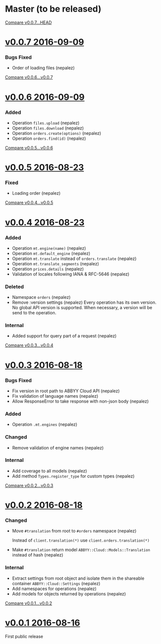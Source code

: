 # Master (to be released)

[Compare v0.0.7...HEAD](https://github.com/nepalez/abbyy-cloud/compare/v0.0.7...HEAD)

# [v0.0.7 2016-09-09](https://github.com/nepalez/abbyy-cloud/tree/v0.0.7)

### Bugs Fixed

* Order of loading files (nepalez)

[Compare v0.0.6...v0.0.7](https://github.com/nepalez/abbyy-cloud/compare/v0.0.6...v0.0.7)

# [v0.0.6 2016-09-09](https://github.com/nepalez/abbyy-cloud/tree/v0.0.6)

### Added

* Operation `files.upload` (nepalez)
* Operation `files.download` (nepalez)
* Operation `orders.create(options)` (nepalez)
* Operation `orders.find(id)` (nepalez)

[Compare v0.0.5...v0.0.6](https://github.com/nepalez/abbyy-cloud/compare/v0.0.5...v0.0.6)

# [v0.0.5 2016-08-23](https://github.com/nepalez/abbyy-cloud/tree/v0.0.5)

### Fixed

* Loading order (nepalez)

[Compare v0.0.4...v0.0.5](https://github.com/nepalez/abbyy-cloud/compare/v0.0.4...v0.0.5)

# [v0.0.4 2016-08-23](https://github.com/nepalez/abbyy-cloud/tree/v0.0.4)

### Added

* Operation `mt.engine(name)` (nepalez)
* Operation `mt.default_engine` (nepalez)
* Operation `mt.translate` instead of `orders.translate` (nepalez)
* Operation `mt.translate_segments` (nepalez)
* Operation `prices.details` (nepalez)
* Validation of locales following IANA & RFC-5646 (nepalez)

### Deleted

* Namespace `orders` (nepalez)
* Remove :version settings (nepalez)
  Every operation has its own version. No global API version is supported.
  When necessary, a version will be send to the operation.

### Internal

* Added support for query part of a request (nepalez)

[Compare v0.0.3...v0.0.4](https://github.com/nepalez/abbyy-cloud/compare/v0.0.3...v0.0.4)

# [v0.0.3 2016-08-18](https://github.com/nepalez/abbyy-cloud/tree/v0.0.3)

### Bugs Fixed

* Fix version in root path to ABBYY Cloud API (nepalez)
* Fix validation of language names (nepalez)
* Allow ResponseError to take response with non-json body (nepalez)

### Added

* Operation `.mt.engines` (nepalez)

### Changed

* Remove validation of engine names (nepalez)

### Internal

* Add coverage to all models (nepalez)
* Add method `Types.register_type` for custom types (nepalez)

[Compare v0.0.2...v0.0.3](https://github.com/nepalez/abbyy-cloud/compare/v0.0.2...v0.0.3)

# [v0.0.2 2016-08-18](https://github.com/nepalez/abbyy-cloud/tree/v0.0.2)

### Changed

* Move `#translation` from root to `#orders` namespace (nepalez)

  Instead of `client.translation(*)` use `client.orders.translation(*)`

* Make `#translation` return model `ABBYY::Cloud::Models::Translation` instead of hash (nepalez)

### Internal

* Extract settings from root object and isolate them in the shareable container `ABBYY::Cloud::Settings` (nepalez)
* Add namespaces for operations (nepalez)
* Add models for objects returned by operations (nepalez)

[Compare v0.0.1...v0.0.2](https://github.com/nepalez/abbyy-cloud/compare/v0.0.1...v0.0.2)

# [v0.0.1 2016-08-16](https://github.com/nepalez/abbyy-cloud/tree/v0.0.1)

First public release
